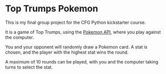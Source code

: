 # Top Trumps Pokemon

This is my final group project for the CFG Python kickstarter course.

It is a game of Top Trumps, using the [Pokemon API](https://pokeapi.co/), where you play against the computer.

You and your opponent will randomly draw a Pokemon card. A stat is chosen, and the player with the highest stat wins the round.

A maximum of 10 rounds can be played, with you and the computer taking turns to select the stat.
